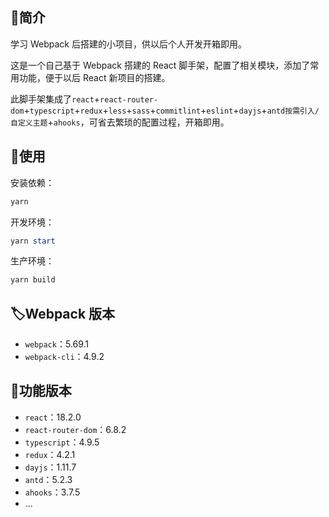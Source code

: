 ## 📖简介

学习 Webpack 后搭建的小项目，供以后个人开发开箱即用。

这是一个自己基于 Webpack 搭建的 React 脚手架，配置了相关模块，添加了常用功能，便于以后 React 新项目的搭建。

此脚手架集成了`react`+`react-router-dom`+`typescript`+`redux`+`less`+`sass`+`commitlint`+`eslint`+`dayjs`+`antd按需引入/自定义主题`+`ahooks`，可省去繁琐的配置过程，开箱即用。

## 📝使用

安装依赖：

```powershell
yarn
```

开发环境：

```powershell
yarn start
```

生产环境：

```powershell
yarn build
```

## 🏷️Webpack 版本

- `webpack`：5.69.1
- `webpack-cli`：4.9.2

## 🔖功能版本

- `react`：18.2.0
- `react-router-dom`：6.8.2
- `typescript`：4.9.5
- `redux`：4.2.1
- `dayjs`：1.11.7
- `antd`：5.2.3
- `ahooks`：3.7.5
- ...
